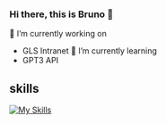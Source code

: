 ### Hi there, this is Bruno 👋

<!--
**brunoakun/brunoakun** is a ✨ _special_ ✨ repository because its `README.md` (this file) appears on your GitHub profile.

Here are some ideas to get you started:

- 🔭 I’m currently working on ...
- 🌱 I’m currently learning ...
- 👯 I’m looking to collaborate on ...
- 🤔 I’m looking for help with ...
- 💬 Ask me about ...
- 📫 How to reach me: ...
- 😄 Pronouns: ...
- ⚡ Fun fact: ...
-->

 🔭 I’m currently working on 
- GLS Intranet
🌱 I’m currently learning 
- GPT3 API

## skills
[![My Skills](https://skillicons.dev/icons?i=js,html,css,wasm)](https://skillicons.dev)
